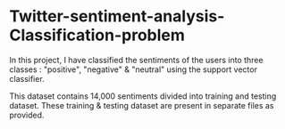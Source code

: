 # Twitter-sentiment-analysis-Classification-problem
In this project, I have classified the sentiments of the users into three classes : "positive", "negative" &amp; "neutral" using the support vector classifier.

This dataset contains 14,000 sentiments divided into training and testing dataset. These training & testing dataset are present in separate files as provided.

